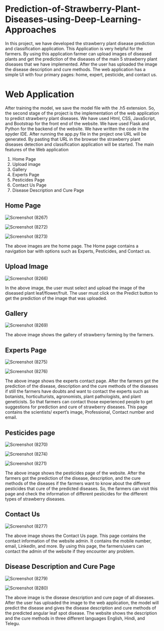 # Prediction-of-Strawberry-Plant-Diseases-using-Deep-Learning-Approaches

In this project, we have developed the strawberry plant disease prediction  and classification application. This Application is very helpful for the farmers. By  using this application farmer can upload images of diseased plants and get the  prediction of the diseases of the main 5 strawberry plant diseases that we have implemented. After the user has uploaded the image the disease description and cure methods. The web application has a simple UI with four primary pages: home, expert, pesticide, and contact us.

# Web Application

After training the model, we save the model file with the .h5 extension.  So, the second stage of the project is the implementation of the web application to predict strawberry plant diseases. 
We have used Html, CSS, JavaScript, and Bootstrap for the front end of the website. We have used Flask and Python for the backend of the website. We have written the code in the spyder IDE. After running the app.py file in the project one URL will be generated. By pasting that URL in the browser the strawberry plant diseases detection and classification application will be started.
The main features of the Web application
1)	Home Page
2)	Upload image
3)	Gallery 
4)	Experts Page
5)	Pesticides Page
6)	Contact Us Page
7)	Disease Description and Cure Page
 
## Home Page

![Screenshot (8267)](https://github.com/gslprasanna/Prediction-of-Strawberry-Plant-Diseases-using-Deep-Learning-Approaches/assets/63353137/dda02447-fe33-4269-aa25-082ed723dc34)

![Screenshot (8272)](https://github.com/gslprasanna/Prediction-of-Strawberry-Plant-Diseases-using-Deep-Learning-Approaches/assets/63353137/7c07664f-71a5-4e64-99d9-e83b242a3bcb)

![Screenshot (8273)](https://github.com/gslprasanna/Prediction-of-Strawberry-Plant-Diseases-using-Deep-Learning-Approaches/assets/63353137/0a2d2180-ee0e-4bbc-83db-76dc39de17a2)


The above images are the home page. The Home page contains a navigation bar with options such as Experts, Pesticides, and Contact us.
## Upload Image

![Screenshot (8266)](https://github.com/gslprasanna/Prediction-of-Strawberry-Plant-Diseases-using-Deep-Learning-Approaches/assets/63353137/55c5595d-c8a2-4dbc-98e3-ea0d60d804c2)

In the above image, the user must select and upload the image of the diseased plant leaf/flower/fruit. The user must click on the Predict button to get the prediction of the image that was uploaded.
## Gallery

![Screenshot (8269)](https://github.com/gslprasanna/Prediction-of-Strawberry-Plant-Diseases-using-Deep-Learning-Approaches/assets/63353137/321351a0-4a3c-4462-80c3-0ae98cc19afe)

The above image shows the gallery of strawberry farming by the farmers. 
## Experts Page	
 
![Screenshot (8275)](https://github.com/gslprasanna/Prediction-of-Strawberry-Plant-Diseases-using-Deep-Learning-Approaches/assets/63353137/1ec1e03e-e29e-4c9b-9eef-47c4caa625db)

![Screenshot (8276)](https://github.com/gslprasanna/Prediction-of-Strawberry-Plant-Diseases-using-Deep-Learning-Approaches/assets/63353137/9e89fda4-409f-4087-a7a1-90833b68fa87)

The above image shows the experts contact page. After the farmers got the prediction of the disease, description and the cure methods of the diseases if still the farmers have doubts and want to contact the experts such as botanists, horticulturists, agronomists, plant pathologists, and plant geneticists. So that farmers can contact those experienced people to get suggestions for prediction and cure of strawberry diseases. This page contains the scientists/ expert’s image, Professional, Contact number and email.
## Pesticides page
 
![Screenshot (8270)](https://github.com/gslprasanna/Prediction-of-Strawberry-Plant-Diseases-using-Deep-Learning-Approaches/assets/63353137/0af9f28c-a8c7-426a-8c4f-86f82cfd478e)

![Screenshot (8274)](https://github.com/gslprasanna/Prediction-of-Strawberry-Plant-Diseases-using-Deep-Learning-Approaches/assets/63353137/f140eb39-6728-4538-9193-475689891bbc)

![Screenshot (8271)](https://github.com/gslprasanna/Prediction-of-Strawberry-Plant-Diseases-using-Deep-Learning-Approaches/assets/63353137/92e919d1-cb73-420b-b1e7-1735964c0a9f)

The above image shows the pesticides page of the website. After the farmers got the prediction of the disease, description, and the cure methods of the diseases if the farmers want to know about the different pesticides that cure of the predicted diseases. So, the farmers can visit this page and check the information of different pesticides for the different types of strawberry diseases.
## Contact Us 
 
![Screenshot (8277)](https://github.com/gslprasanna/Prediction-of-Strawberry-Plant-Diseases-using-Deep-Learning-Approaches/assets/63353137/e9312f1d-c715-49f0-b0af-f0bf07445985)

The above image shows the Contact Us page. This page contains the contact information of the website admin. It contains the mobile number, email, LinkedIn, and more. By using this page, the farmers/users can contact the admin of the website if they encounter any problem.
## Disease Description and Cure Page

![Screenshot (8279)](https://github.com/gslprasanna/Prediction-of-Strawberry-Plant-Diseases-using-Deep-Learning-Approaches/assets/63353137/3466ef25-eaba-4fdf-9f0d-5d2f28db41e1)

![Screenshot (8280)](https://github.com/gslprasanna/Prediction-of-Strawberry-Plant-Diseases-using-Deep-Learning-Approaches/assets/63353137/0ec3de80-fb7b-4cea-991f-292d04217082)

The above image is the disease description and cure page of all diseases. After the user has uploaded the image to the web application, the model will predict the disease and gives the disease description and cure methods of the predicted angular leaf spot disease. The website shows the description and the cure methods in three different languages English, Hindi, and Telegu.
